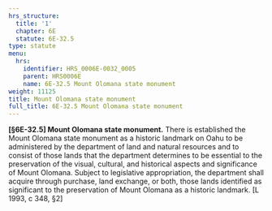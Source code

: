```yaml
---
hrs_structure:
  title: '1'
  chapter: 6E
  statute: 6E-32.5
type: statute
menu:
  hrs:
    identifier: HRS_0006E-0032_0005
    parent: HRS0006E
    name: 6E-32.5 Mount Olomana state monument
weight: 11125
title: Mount Olomana state monument
full_title: 6E-32.5 Mount Olomana state monument
---
```

**[§6E-32.5] Mount Olomana state monument.** There is established the Mount Olomana state monument as a historic landmark on Oahu to be administered by the department of land and natural resources and to consist of those lands that the department determines to be essential to the preservation of the visual, cultural, and historical aspects and significance of Mount Olomana. Subject to legislative appropriation, the department shall acquire through purchase, land exchange, or both, those lands identified as significant to the preservation of Mount Olomana as a historic landmark. [L 1993, c 348, §2]